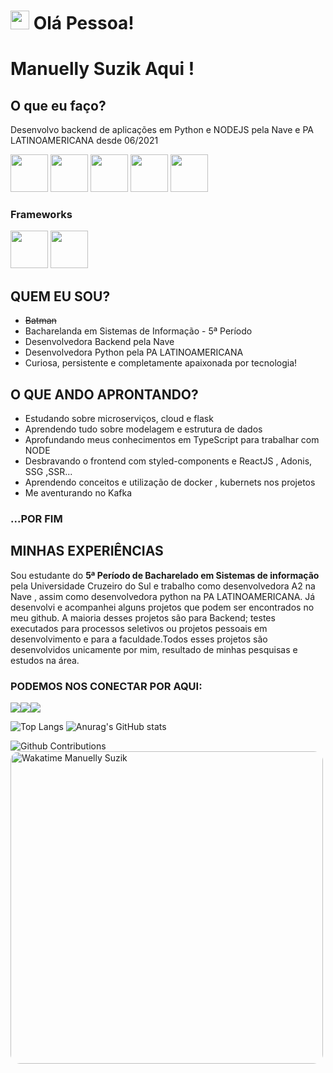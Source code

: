 
<h1 aligh="center"><img src="https://emojis.slackmojis.com/emojis/images/1613285697/12806/meow_attention.png?1613285697" width="30"/> Olá Pessoa! </h1>


  # Manuelly Suzik Aqui !
  ## O que eu faço?
  <p>Desenvolvo backend de aplicações em Python e NODEJS pela Nave e PA LATINOAMERICANA desde 06/2021</p>

<img src="https://emojis.slackmojis.com/emojis/images/1450441296/151/javascript.png?1450441296" width="60"></img>
<img src="https://emojis.slackmojis.com/emojis/images/1533426774/4425/nodejs.png?1533426774" width="60"></img>
<img src="https://emojis.slackmojis.com/emojis/images/1470343792/719/html5.png?1470343792" width="60"></img>
<img src="https://emojis.slackmojis.com/emojis/images/1450319444/32/python.png?1450319444" width="60"></img>
<img src="https://emojis.slackmojis.com/emojis/images/1497185511/2411/css.jpg?1497185511" width="60"></img>

  ### Frameworks
<img src="https://emojis.slackmojis.com/emojis/images/1483053257/1538/bootstrap.png?1483053257" width="60"></img>
<img src="https://emojis.slackmojis.com/emojis/images/1473950148/1161/react.png?1473950148" width="60"></img>

  
## QUEM EU SOU?
* ~~Batman~~
* Bacharelanda em Sistemas de Informação - 5ª Período
* Desenvolvedora Backend pela Nave
* Desenvolvedora Python pela PA LATINOAMERICANA
* Curiosa, persistente e completamente apaixonada por tecnologia!

## O QUE ANDO APRONTANDO?
* Estudando sobre microserviços, cloud e flask
* Aprendendo tudo sobre modelagem e estrutura de dados
* Aprofundando meus conhecimentos em TypeScript para trabalhar com NODE
* Desbravando o frontend com styled-components e ReactJS , Adonis, SSG ,SSR...
* Aprendendo conceitos e utilização de docker , kubernets nos projetos
* Me aventurando no Kafka
### ...POR FIM

## MINHAS EXPERIÊNCIAS
<p> Sou estudante do <strong>5ª Período de Bacharelado em Sistemas de informação</strong> pela Universidade Cruzeiro do Sul e trabalho como desenvolvedora A2 na Nave , assim como desenvolvedora python na PA LATINOAMERICANA. Já desenvolvi e acompanhei alguns projetos que podem ser encontrados no meu github. A maioria desses projetos são para Backend; testes executados para processos seletivos ou projetos pessoais em desenvolvimento e para a faculdade.Todos esses projetos são desenvolvidos unicamente por mim, resultado de minhas pesquisas e estudos na área. </p>

### PODEMOS NOS CONECTAR POR AQUI:
<a href="https://linkedin.com/in/manuellysuzik"><img src="https://img.shields.io/badge/-LinkedIn-0077B5?style=flat&logo=Linkedin&logoColor=white"/></a><a href="https://www.instagram.com/manuellysuzik/"><img src="https://img.shields.io/badge/-Instagram-E4405F?style=flat&logo=instagram&logoColor=white"/></a><a href="https://www.facebook.com/manuellysuzik.nunesmelo/"><img src="https://img.shields.io/badge/-Facebook-1877F2?style=flat&logo=facebook&logoColor=white"/></a>


![Top Langs](https://github-readme-stats.vercel.app/api/top-langs/?username=manununes&layout=compact)
![Anurag's GitHub stats](https://github-readme-stats.vercel.app/api?username=manununes&show_icons=true&theme=slateorange)

![Github Contributions](https://github-readme-streak-stats.herokuapp.com/?user=manununes&hide_border=false)
<picture>
  <img src="https://wakatime.com/share/@manununes/b7a1d8f1-fb0f-49c2-b1f9-b7eafc741ba6.svg" alt="Wakatime Manuelly Suzik" height="500" style="border-radius:15px;">
</picture>
